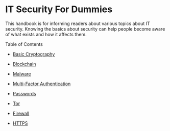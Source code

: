 # IT Security For Dummies

This handbook is for informing readers about various topics about IT security. Knowing the basics about security can help people become aware of what exists and how it affects them.

Table of Contents
* [Basic Cryptography](https://github.com/TheCountOfPeru/IT-Security-For-Dummies/blob/master/Basic%20Cryptography.md) 

* [Blockchain](https://github.com/TheCountOfPeru/IT-Security-For-Dummies/blob/master/Blockchain.md)

* [Malware](https://github.com/TheCountOfPeru/IT-Security-For-Dummies/blob/master/Malware.md)

* [Multi-Factor Authentication](https://github.com/TheCountOfPeru/IT-Security-For-Dummies/blob/master/Multi_factor_authentication.md)

* [Passwords](https://github.com/TheCountOfPeru/IT-Security-For-Dummies/blob/master/Passwords.md)

* [Tor](https://github.com/TheCountOfPeru/IT-Security-For-Dummies/blob/master/Tor.md)

* [Firewall](https://github.com/TheCountOfPeru/IT-Security-For-Dummies/blob/master/firewalls.md)

* [HTTPS](https://github.com/TheCountOfPeru/IT-Security-For-Dummies/blob/master/https.md)
